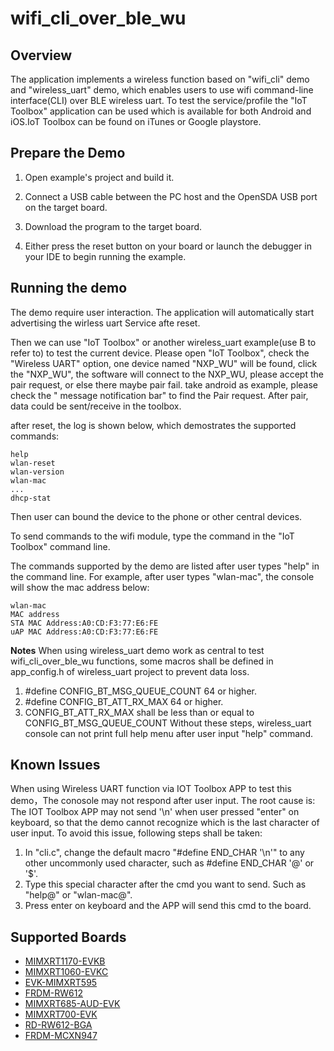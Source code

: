 # wifi_cli_over_ble_wu

## Overview
The application implements a wireless function based on "wifi_cli" demo and "wireless_uart" demo, which enables users to use wifi command-line interface(CLI) over BLE wireless uart.
To test the service/profile the "IoT Toolbox" application can be used which is available for both Android and iOS.IoT Toolbox can be found on iTunes or Google playstore.

## Prepare the Demo

1.  Open example's project and build it.

2.  Connect a USB cable between the PC host and the OpenSDA USB port on the target board.

3.  Download the program to the target board.

4.  Either press the reset button on your board or launch the debugger in your IDE to begin running the example.

## Running the demo
The demo require user interaction. The application will automatically start advertising the wirless uart Service afte reset.

Then we can use "IoT Toolbox" or another wireless_uart example(use B to refer to) to test the current device. 
Please open "IoT Toolbox", check the "Wireless UART" option, one device named "NXP_WU" will be found, click the "NXP_WU", the software will connect to the NXP_WU, please accept the pair request, or else there maybe pair fail. take android as example, please check the " message notification bar" to find the Pair request. 
After pair, data could be sent/receive in the toolbox.

after reset, the log is shown below, which demostrates the supported commands:
~~~
help
wlan-reset
wlan-version
wlan-mac
...
dhcp-stat
~~~
Then user can bound the device to the phone or other central devices.

To send commands to the wifi module, type the command in the "IoT Toolbox" command line.

The commands supported by the demo are listed after user types "help" in the command line.
For example, after user types "wlan-mac", the console will show the mac address below:
~~~
wlan-mac
MAC address
STA MAC Address:A0:CD:F3:77:E6:FE
uAP MAC Address:A0:CD:F3:77:E6:FE
~~~
**Notes**
When using wireless_uart demo work as central to test wifi_cli_over_ble_wu functions, some macros shall be defined in app_config.h of wireless_uart project to prevent data loss.
1. #define CONFIG_BT_MSG_QUEUE_COUNT 64 or higher.
2. #define CONFIG_BT_ATT_RX_MAX  64 or higher.
3. CONFIG_BT_ATT_RX_MAX shall be less than or equal to CONFIG_BT_MSG_QUEUE_COUNT
Without these steps, wireless_uart console can not print full help menu after user input "help" command.

## Known Issues
When using Wireless UART function via IOT Toolbox APP to test this demo，The conosole may not respond after user input.
The root cause is: The IOT Toolbox APP may not send '\n' when user pressed "enter" on keyboard, so that the demo cannot recognize which is the last character of user input.
To avoid this issue, following steps shall be taken: 
1. In "cli.c", change the default macro "#define END_CHAR '\n'" to any other uncommonly used character, such as #define END_CHAR '@' or '$'.
2. Type this special character after the cmd you want to send. Such as "help@" or "wlan-mac@".
3. Press enter on keyboard and the APP will send this cmd to the board.

## Supported Boards
- [MIMXRT1170-EVKB](../../_boards/evkbmimxrt1170/edgefast_bluetooth_examples/wifi_cli_over_ble_wu/example_board_readme.md)
- [MIMXRT1060-EVKC](../../_boards/evkcmimxrt1060/edgefast_bluetooth_examples/wifi_cli_over_ble_wu/example_board_readme.md)
- [EVK-MIMXRT595](../../_boards/evkmimxrt595/edgefast_bluetooth_examples/wifi_cli_over_ble_wu/example_board_readme.md)
- [FRDM-RW612](../../_boards/frdmrw612/edgefast_bluetooth_examples/wifi_cli_over_ble_wu/example_board_readme.md)
- [MIMXRT685-AUD-EVK](../../_boards/mimxrt685audevk/edgefast_bluetooth_examples/wifi_cli_over_ble_wu/example_board_readme.md)
- [MIMXRT700-EVK](../../_boards/mimxrt700evk/edgefast_bluetooth_examples/wifi_cli_over_ble_wu/example_board_readme.md)
- [RD-RW612-BGA](../../_boards/rdrw612bga/edgefast_bluetooth_examples/wifi_cli_over_ble_wu/example_board_readme.md)
- [FRDM-MCXN947](../../_boards/frdmmcxn947/edgefast_bluetooth_examples/wifi_cli_over_ble_wu/example_board_readme.md)
